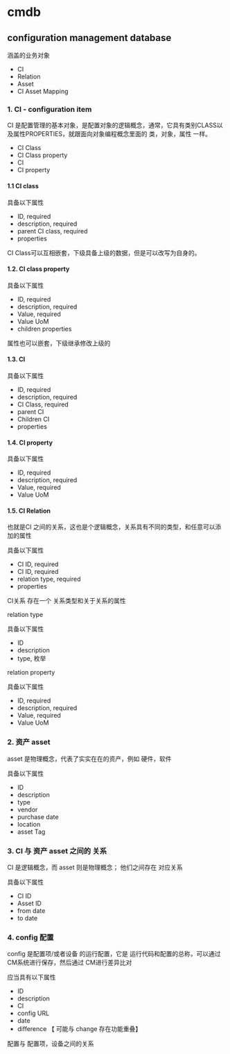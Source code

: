 
# cmdb 
## configuration management database

涵盖的业务对象
- CI
- Relation
- Asset
- CI Asset Mapping

### 1. CI - configuration item 

CI 是配置管理的基本对象，是配置对象的逻辑概念，通常，它具有类别CLASS以及属性PROPERTIES，就跟面向对象编程概念里面的 类，对象，属性 一样。

- CI Class
- CI Class property
- CI 
- CI property

#### 1.1 CI class

具备以下属性

- ID, required
- description, required
- parent CI class, required
- properties

CI Class可以互相嵌套，下级具备上级的数据，但是可以改写为自身的。


#### 1.2. CI class property

具备以下属性

- ID, required
- description, required
- Value, required
- Value UoM
- children properties

属性也可以嵌套，下级继承修改上级的


####  1.3. CI

具备以下属性

- ID, required
- description, required
- CI Class, required
- parent CI
- Children CI
- properties


####  1.4. CI property

具备以下属性

- ID, required
- description, required
- Value, required
- Value UoM


#### 1.5. CI Relation

也就是CI 之间的关系，这也是个逻辑概念，关系具有不同的类型，和任意可以添加的属性

具备以下属性

- CI ID, required
- CI ID, required
- relation type, required
- properties

CI关系 存在一个 关系类型和关于关系的属性

 relation type

具备以下属性

- ID 
- description 
- type, 枚举

 relation property

具备以下属性

- ID, required
- description, required
- Value, required
- Value UoM

### 2.  资产 asset 

asset 是物理概念，代表了实实在在的资产，例如 硬件，软件

具备以下属性

- ID
- description
- type
- vendor
- purchase date
- location
- asset Tag


### 3. CI 与 资产 asset 之间的 关系

CI 是逻辑概念，而 asset 则是物理概念； 他们之间存在 对应关系

具备以下属性

- CI ID
- Asset ID
- from date
- to date


### 4. config 配置

config 是配置项/或者设备 的运行配置，它是 运行代码和配置的总称，可以通过 CM系统进行保存，然后通过 CM进行差异比对

应当具有以下属性

- ID
- description
- CI
- config URL
- date
- difference 【 可能与 change 存在功能重叠】

配置与 配置项，设备之间的关系
 